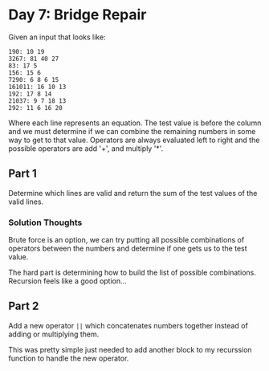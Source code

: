 # Day 7: Bridge Repair
Given an input that looks like:

```
190: 10 19
3267: 81 40 27
83: 17 5
156: 15 6
7290: 6 8 6 15
161011: 16 10 13
192: 17 8 14
21037: 9 7 18 13
292: 11 6 16 20
```

Where each line represents an equation. The test value is before the column and we must determine if we can
combine the remaining numbers in some way to get to that value. Operators are always evaluated left to right
and the possible operators are add '+', and multiply '*'.

## Part 1
Determine which lines are valid and return the sum of the test values of the valid lines.

### Solution Thoughts
Brute force is an option, we can try putting all possible combinations of operators between the numbers and
determine if one gets us to the test value.

The hard part is determining how to build the list of possible combinations. Recursion feels like a good option...

## Part 2
Add a new operator `||` which concatenates numbers together instead of adding or multiplying them.

This was pretty simple just needed to add another block to my recurssion function to handle the new operator.
